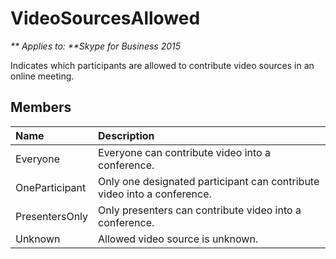
# VideoSourcesAllowed


_** Applies to: **Skype for Business 2015_

Indicates which participants are allowed to contribute video sources in an online meeting.

## Members



| <strong>Name</strong> | <strong>Description</strong>                                            |
|:----------------------|:------------------------------------------------------------------------|
| Everyone              | Everyone can contribute video into a conference.                        |
| OneParticipant        | Only one designated participant can contribute video into a conference. |
| PresentersOnly        | Only presenters can contribute video into a conference.                 |
| Unknown               | Allowed video source is unknown.                                        |

